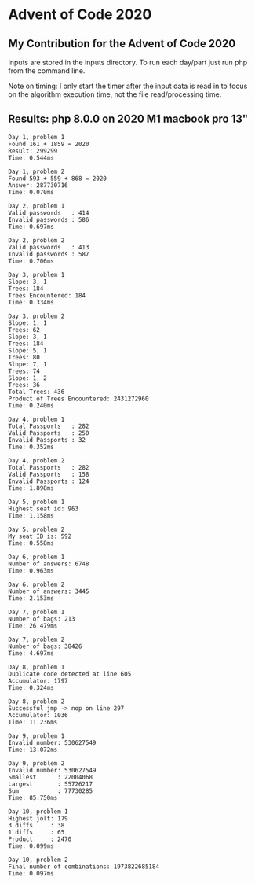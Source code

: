 # Advent of Code 2020

## My Contribution for the Advent of Code 2020

Inputs are stored in the inputs directory. To run each day/part just run php <filename> from the command line.

Note on timing: I only start the timer after the input data is read in to focus on the algorithm execution time, not the file read/processing time.

## Results: php 8.0.0 on 2020 M1 macbook pro 13"

```
Day 1, problem 1
Found 161 + 1859 = 2020
Result: 299299
Time: 0.544ms
```

```
Day 1, problem 2
Found 593 + 559 + 868 = 2020
Answer: 287730716
Time: 0.070ms
```

```
Day 2, problem 1
Valid passwords   : 414
Invalid passwords : 586
Time: 0.697ms
```

```
Day 2, problem 2
Valid passwords   : 413
Invalid passwords : 587
Time: 0.706ms
```

```
Day 3, problem 1
Slope: 3, 1
Trees: 184
Trees Encountered: 184
Time: 0.334ms
```

```
Day 3, problem 2
Slope: 1, 1
Trees: 62
Slope: 3, 1
Trees: 184
Slope: 5, 1
Trees: 80
Slope: 7, 1
Trees: 74
Slope: 1, 2
Trees: 36
Total Trees: 436
Product of Trees Encountered: 2431272960
Time: 0.240ms
```

```
Day 4, problem 1
Total Passports   : 282
Valid Passports   : 250
Invalid Passports : 32
Time: 0.352ms
```

```
Day 4, problem 2
Total Passports   : 282
Valid Passports   : 158
Invalid Passports : 124
Time: 1.898ms
```

```
Day 5, problem 1
Highest seat id: 963
Time: 1.158ms
```

```
Day 5, problem 2
My seat ID is: 592
Time: 0.558ms
```

```
Day 6, problem 1
Number of answers: 6748
Time: 0.963ms
```

```
Day 6, problem 2
Number of answers: 3445
Time: 2.153ms
```

```
Day 7, problem 1
Number of bags: 213
Time: 26.479ms
```

```
Day 7, problem 2
Number of bags: 38426
Time: 4.697ms
```

```
Day 8, problem 1
Duplicate code detected at line 605
Accumulator: 1797
Time: 0.324ms
```

```
Day 8, problem 2
Successful jmp -> nop on line 297
Accumulator: 1036
Time: 11.236ms
```

```
Day 9, problem 1
Invalid number: 530627549
Time: 13.072ms
```

```
Day 9, problem 2
Invalid number: 530627549
Smallest      : 22004068
Largest       : 55726217
Sum           : 77730285
Time: 85.750ms
```

```
Day 10, problem 1
Highest jolt: 179
3 diffs     : 38
1 diffs     : 65
Product     : 2470
Time: 0.099ms
```

```
Day 10, problem 2
Final number of combinations: 1973822685184
Time: 0.097ms
```